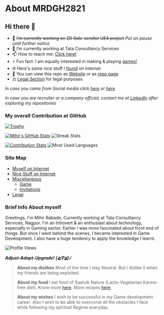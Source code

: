 # About MRDGH2821

## Hi there 👋

<!-- markdownlint-disable MD013 -->
<!-- **MRDGH2821/MRDGH2821** is a ✨ _special_ ✨ repository because its `README.md` (this file) appears on your GitHub profile.

Here are some ideas to get you started:
-->

- 🔭 ~~I’m currently working on 2D Side-scroller UE4 project~~ _Put on pause until further notice_
- 🌱 I’m currently working at Tata Consultancy Services
- 📫 How to reach me: [Click here!](myself-on-internet.md)
- ⚡ Fun fact: I am equally interested in making & playing [games!](./miscellaneous/game.md)
- 🌐 Here's some nice stuff I [found](nice-stuff-on-internet.md) on internet
- 📔 You can view this repo as [Website](https://bit.ly/mrdgh2821) or as [repo page](https://github.com/MRDGH2821/MRDGH2821)
- ⚖️ [Legal Section](./legal/readme.md) for legal purposes

_In case you came from Social media click [here](nice-stuff-on-internet.md) or [here](myself-on-internet.md)_

_In case you are recruiter or a company official, contact me at [LinkedIn](https://www.linkedin.com/in/mihir-rabade) after exploring my repositories_

### My overall Contribution at GitHub

[![Trophy](https://github-profile-trophy.vercel.app/?username=MRDGH2821&theme=gruvbox)](https://github.com/ryo-ma/github-profile-trophy)

[![Mihir's GitHub Stats](https://github-readme-stats.vercel.app/api?username=MRDGH2821&show_icons=true&theme=solarized-light)](https://github.com/anuraghazra/github-readme-stats) ![Streak Stats](https://github-readme-streak-stats.herokuapp.com/?user=mrdgh2821)

[![Contribution Stats](https://github-contribution-stats.vercel.app/api/?username=MRDGH2821)](https://github.com/LordDashMe/github-contribution-stats/) ![Most Used Languages](https://github-readme-stats.vercel.app/api/top-langs?username=mrdgh2821&show_icons=true&locale=en&layout=compact)

### Site Map

- [Myself on Internet](myself-on-internet.md)
- [Nice Stuff on Internet](nice-stuff-on-internet.md)
- [Miscellaneous](./miscellaneous/readme.md)
  - [Game](./miscellaneous/game.md)
  - [Invitations](./miscellaneous/invitations.md)
- [Legal](./legal/readme.md)

### Brief Info About myself

Greetings, I'm Mihir Rabade, Currently working at Tata Consultancy Services, Nagpur.
I'm an Introvert & an enthusiast about technology, especially in Gaming sector.
Earlier I was more fascinated about front end of things.
But once I went behind the scenes, I became interested in Game Development.
I also have a huge tendency to apply the knowledge I learnt.

![Profile Views](https://komarev.com/ghpvc/?username=mrdgh2821&label=Profile%20views&color=0e75b6&style=flat)

**_Adjust-Adapt-Upgrade! (≧∇≦)ﾉ_**

> **About my dislikes**
> Most of the time I stay Neutral. But I dislike it when my friends are being exploited.
>
> **About my food**
> I eat food of Saatvik Nature (Lacto-Vegetarian Karma-free diet). Know more [here](https://food.iskcondesiretree.com/).
> More recipes [here](https://bit.ly/recipemaster).
>
> **About my wishes**
> I wish to be successful in my Game development career.
> Also I wish to be able to overcome all the obstacles I face while following my spiritual Regime everyday.
